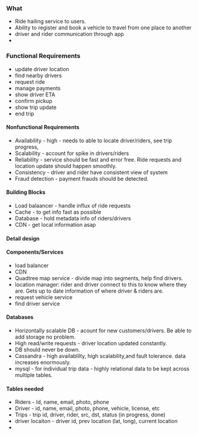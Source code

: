 ### What
- Ride hailing service to users.
- Ability to register and book a vehicle to travel from one place to another
- driver and rider communication through app
- 
### Functional Requirements
- update driver location
- find nearby drivers
- request ride
- manage payments
- show driver ETA
- confirm pickup
- show trip update
- end trip

#### Nonfunctional Requirements
- Availability - high - needs to able to locate driver/riders, see trip progress,
- Scalability - account for spike in drivers/riders
- Reliability - service should be fast and error free. Ride requests and location update should happen smoothly.
- Consistency - driver and rider have consistent view of system
- Fraud detection - payment frauds should be detected.


#### Building Blocks
- Load balaancer - handle influx of ride requests
- Cache - to get info  fast as possible
- Database - hold metadata info of riders/drivers
- CDN - get local information asap


#### Detail design
#### Components/Services
- load balancer
- CDN
- Quadtree map service - divide map into segments, help find drivers.
- location manager: rider and driver connect to this to know where they are. Gets up to date information of where driver & riders are.
- request vehicle service
- find driver service

#### Databases
- Horizontally scalable DB - acount for new customers/drivers. Be able to add storage no problem.
- High read/write requests - driver location updated constantly.
- DB should never be down.
- Cassandra - high availablilty, high scalability,and fault tolerance.  data increases enormously.
- mysql - for individual trip data - highly relational data to be kept across multiple tables.

#### Tables needed
- Riders - Id, name, email, photo, phone
- Driver - id, name, email, photo, phone, vehicle, license, etc
- Trips - trip id, driver, rider, src, dst, status (in progress, done)
- driver locaiton - driver id, prev location (lat, long), current location
-  
